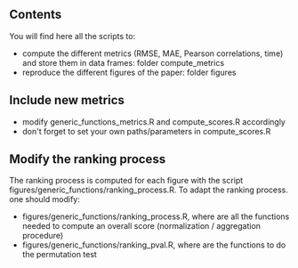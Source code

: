 ## Contents
You will find here all the scripts to:
- compute the different metrics (RMSE, MAE, Pearson correlations, time) and store them in data frames: folder compute_metrics
- reproduce the different figures of the paper: folder figures

## Include new metrics
- modify generic_functions_metrics.R and compute_scores.R accordingly
- don't forget to set your own paths/parameters in compute_scores.R

## Modify the ranking process
The ranking process is computed for each figure with the script figures/generic_functions/ranking_process.R. To adapt the ranking process. one should modify:
- figures/generic_functions/ranking_process.R, where are all the functions needed to compute an overall score (normalization / aggregation procedure)
- figures/generic_functions/ranking_pval.R, where are the functions to do the permutation test